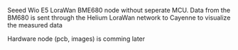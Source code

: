 Seeed Wio E5 LoraWan BME680 node without seperate MCU.
Data from the BM680 is sent through the Helium LoraWan network to Cayenne to visualize the measured data

Hardware node (pcb, images) is comming later